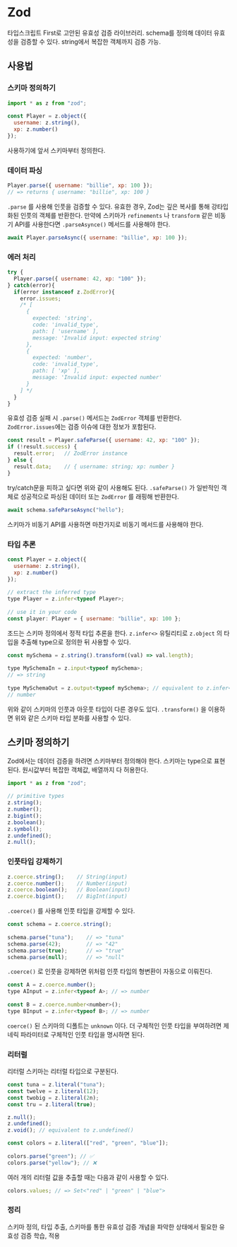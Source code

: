 # Zod
타입스크립트 First로 고안된 유효성 검증 라이브러리. schema를 정의해 데이터 유효성을 검증할 수 있다. string에서 복잡한 객체까지 검증 가능.

## 사용법

### **스키마 정의하기**

```jsx
import * as z from "zod"; 
 
const Player = z.object({ 
  username: z.string(),
  xp: z.number()
});
```

사용하기에 앞서 스키마부터 정의한다.

### **데이터 파싱**

```jsx
Player.parse({ username: "billie", xp: 100 }); 
// => returns { username: "billie", xp: 100 }
```

`.parse` 를 사용해 인풋을 검증할 수 있다. 유효한 경우, Zod는 깊은 복사를 통해 강타입화된 인풋의 객체를 반환한다. 만약에 스키마가 `refinements` 나 `transform` 같은 비동기 API를 사용한다면 `.parseAsynce()` 메서드를 사용해야 한다.

```jsx
await Player.parseAsync({ username: "billie", xp: 100 }); 
```

### **에러 처리**

```jsx
try {
  Player.parse({ username: 42, xp: "100" });
} catch(error){
  if(error instanceof z.ZodError){
    error.issues; 
    /* [
      {
        expected: 'string',
        code: 'invalid_type',
        path: [ 'username' ],
        message: 'Invalid input: expected string'
      },
      {
        expected: 'number',
        code: 'invalid_type',
        path: [ 'xp' ],
        message: 'Invalid input: expected number'
      }
    ] */
  }
}
```

유효성 검증 실패 시 `.parse()` 메서드는 `ZodError` 객체를 반환한다. `ZodError.issues`에는 검증 이슈에 대한 정보가 포함된다.

```jsx
const result = Player.safeParse({ username: 42, xp: "100" });
if (!result.success) {
  result.error;   // ZodError instance
} else {
  result.data;    // { username: string; xp: number }
}
```

try/catch문을 피하고 싶다면 위와 같이 사용해도 된다. `.safeParse()` 가 일반적인 객체로 성공적으로 파싱된 데이터 또는 `ZodError` 를 래핑해 반환한다. 

```jsx
await schema.safeParseAsync("hello");
```

스키마가 비동기 API를 사용하면 마찬가지로 비동기 메서드를 사용해야 한다.

### **타입 추론**

```jsx
const Player = z.object({ 
  username: z.string(),
  xp: z.number()
});
 
// extract the inferred type
type Player = z.infer<typeof Player>;
 
// use it in your code
const player: Player = { username: "billie", xp: 100 };
```

조드는 스키마 정의에서 정적 타입 추론을 한다. `z.infer<>` 유틸리티로 `z.object` 의 타입을 추출해 type으로 정의한 뒤 사용할 수 있다.

```jsx
const mySchema = z.string().transform((val) => val.length);
 
type MySchemaIn = z.input<typeof mySchema>;
// => string
 
type MySchemaOut = z.output<typeof mySchema>; // equivalent to z.infer<typeof mySchema>
// number
```

위와 같이 스키마의 인풋과 아웃풋 타입이 다른 경우도 있다. `.transform()` 을 이용하면 위와 같은 스키마 타입 분화를 사용할 수 있다.

## 스키마 정의하기

Zod에서는 데이터 검증을 하려면 스키마부터 정의해야 한다. 스키마는 type으로 표현된다. 원시값부터 복잡한 객체값, 배열까지 다 허용한다.

```jsx
import * as z from "zod";
 
// primitive types
z.string();
z.number();
z.bigint();
z.boolean();
z.symbol();
z.undefined();
z.null();
```

### **인풋타입 강제하기**

```jsx
z.coerce.string();    // String(input)
z.coerce.number();    // Number(input)
z.coerce.boolean();   // Boolean(input)
z.coerce.bigint();    // BigInt(input)
```

`.coerce()` 를 사용해 인풋 타입을 강제할 수 있다.

```jsx
const schema = z.coerce.string();
 
schema.parse("tuna");    // => "tuna"
schema.parse(42);        // => "42"
schema.parse(true);      // => "true"
schema.parse(null);      // => "null"
```

`.coerce()` 로 인풋을 강제하면 위처럼 인풋 타입의 형변환이 자동으로 이뤄진다.

```jsx
const A = z.coerce.number();
type AInput = z.infer<typeof A>; // => number
 
const B = z.coerce.number<number>();
type BInput = z.infer<typeof B>; // => number
```

`coerce()` 된 스키마의 디폴트는 `unknown` 이다. 더 구체적인 인풋 타입을 부여하려면 제네릭 파라미터로 구체적인 인풋 타입을 명시하면 된다.

### **리터럴**

리터럴 스키마는 리터럴 타입으로 구분된다. 

```jsx
const tuna = z.literal("tuna");
const twelve = z.literal(12);
const twobig = z.literal(2n);
const tru = z.literal(true);
```

```jsx
z.null();
z.undefined();
z.void(); // equivalent to z.undefined()
```

```jsx
const colors = z.literal(["red", "green", "blue"]);
 
colors.parse("green"); // ✅
colors.parse("yellow"); // ❌
```

여러 개의 리터럴 값을 추출할 때는 다음과 같이 사용할 수 있다.

```jsx
colors.values; // => Set<"red" | "green" | "blue">
```

### 정리

스키마 정의, 타입 추출, 스키마를 통한 유효성 검증 개념을 파악한 상태에서 필요한 유효성 검증 학습, 적용
